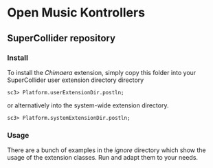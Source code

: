 # Open Music Kontrollers
## SuperCollider repository

### Install

To install the _Chimaera_ extension, simply copy this folder into your SuperCollider user extension directory directory

	sc3> Platform.userExtensionDir.postln;

or alternatively into the system-wide extension directory. 

	sc3> Platform.systemExtensionDir.postln;

### Usage

There are a bunch of examples in the _ignore_ directory which show the usage of the extension classes. Run and adapt them to your needs.
